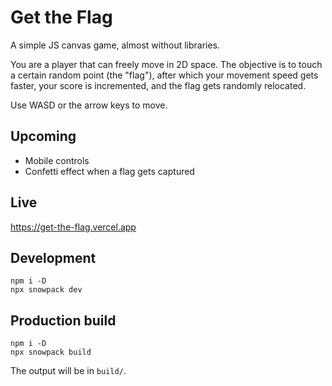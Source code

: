 # Get the Flag  

A simple JS canvas game, almost without libraries.

You are a player that can freely move in 2D space. The objective is to touch a certain random point (the "flag"), after which your movement speed gets faster, your score is incremented, and the flag gets randomly relocated.

Use WASD or the arrow keys to move.  
  
## Upcoming

 - Mobile controls
 - Confetti effect when a flag gets captured
  
## Live

https://get-the-flag.vercel.app

## Development

```
npm i -D
npx snowpack dev
```

## Production build

```
npm i -D
npx snowpack build
```

The output will be in `build/`.